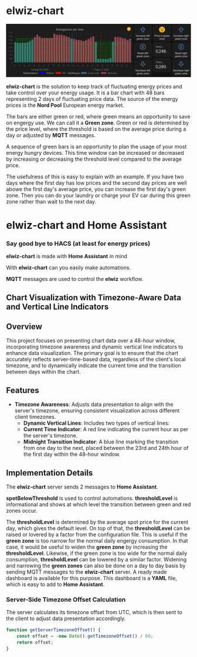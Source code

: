 # elwiz-chart

![elwiz-chart](../docs/chart_and_panel.png?raw=true)

**elwiz-chart** is the solution to keep track of fluctuating energy prices and take control over your energy usage. It is a bar chart with 48 bars representing 2 days of fluctuating price data. The source of the energy prices is the **Nord Pool** European energy market. 

The bars are either green or red, where green means an opportunity to save on engergy use. We can call it a **Green zone**. Green or red is determined by the price level, where the threshold is based on the average price during a day or adjusted by **MQTT** messages.

A sequence of green bars is an opportunity to plan the usage of your most energy hungry devices. This time window can be increased or decreased by increasing or decreasing the threshold level compared to the average price. 

The usefulness of this is easy to explain with an example. If you have two days where the first day has low prices and the second day prices are well abowe the first day's average price, you can increase the first day's green zone. Then you can do your laundry or charge your EV car during this green zone rather than wait to the next day.

# elwiz-chart and Home Assistant

### Say good bye to HACS (at least for energy prices)

**elwiz-chart** is made with **Home Assistant** in mind

With **elwiz-chart** can you easily make automations.

**MQTT** messages are used to control the **elwiz** workflow.

## Chart Visualization with Timezone-Aware Data and Vertical Line Indicators

## Overview

This project focuses on presenting chart data over a 48-hour window, incorporating timezone awareness and dynamic vertical line indicators to enhance data visualization. The primary goal is to ensure that the chart accurately reflects server-time-based data, regardless of the client's local timezone, and to dynamically indicate the current time and the transition between days within the chart.

## Features

- **Timezone Awareness**: Adjusts data presentation to align with the server's timezone, ensuring consistent visualization across different client timezones.
  - **Dynamic Vertical Lines**: Includes two types of vertical lines:
  - **Current Time Indicator**: A red line indicating the current hour as per the server's timezone.
  - **Midnight Transition Indicator**: A blue line marking the transition from one day to the next, placed between the 23rd and 24th hour of the first day within the 48-hour window.

## Implementation Details

The **elwiz-chart** server sends 2 messages to **Home Assistant**.

**spotBelowThreshold** is used to control automations.
**thresholdLevel** is informational and shows at which level the transition between green and red zones occur.

The **thresholdLevel** is determined by the average spot price for the current day, which gives the default level.
On top of that, the **thresholdLevel** can be raised or lovered by a factor from the configuration file.
This is useful if the **green zone** is too narrow for the normal daily engergy consumption. In that case, it would be useful to widen the **green zone** by increasing the **thresholdLevel**. Likewise, if the green zone is too wide for the normal daily consumption, **thresholdLevel** can be lowered by a similar factor.
Widening and narrowing the **green zones** can also be done on a day to day basis by sending MQTT messages to the **elwiz-chart** server. A ready made dashboard is available for this purpose. This dashboard is a **YAML** file, which is easy to add to **Home Assistant**.

### Server-Side Timezone Offset Calculation

The server calculates its timezone offset from UTC, which is then sent to the client to adjust data presentation accordingly.

```javascript
function getServerTimezoneOffset() {
    const offset = -new Date().getTimezoneOffset() / 60;
    return offset;
}
```

